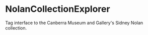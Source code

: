 NolanCollectionExplorer
=======================

Tag interface to the Canberra Museum and Gallery's Sidney Nolan collection.
